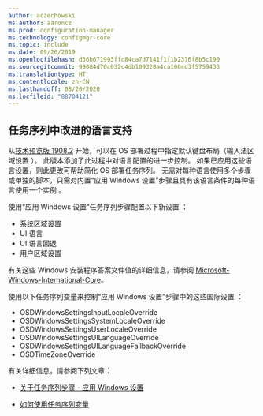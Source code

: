 ```yaml
---
author: aczechowski
ms.author: aaroncz
ms.prod: configuration-manager
ms.technology: configmgr-core
ms.topic: include
ms.date: 09/26/2019
ms.openlocfilehash: d36b671993ffc84ca7d7141f1f1b2376f8b5c190
ms.sourcegitcommit: 99084d70c032c4db109328a4ca100cd3f5759433
ms.translationtype: HT
ms.contentlocale: zh-CN
ms.lasthandoff: 08/20/2020
ms.locfileid: "88704121"
---
```

## <a name="improved-language-support-in-task-sequence"></a><a name="bkmk_osd"></a> 任务序列中改进的语言支持

<!--5411057-->

从[技术预览版 1908.2](../../technical-preview-1908-2.md#bkmk_osd) 开始，可以在 OS 部署过程中指定默认键盘布局（输入法区域设置  ）。 此版本添加了此过程中对语言配置的进一步控制。 如果已应用这些语言设置，则此更改可帮助简化 OS 部署任务序列。 无需对每种语言使用多个步骤或单独的脚本，只需对内置“应用 Windows 设置”步骤且具有该语言条件的每种语言使用一个实例  。

使用“应用 Windows 设置”任务序列步骤配置以下新设置  ：

- 系统区域设置
- UI 语言
- UI 语言回退
- 用户区域设置

有关这些 Windows 安装程序答案文件值的详细信息，请参阅 [Microsoft-Windows-International-Core](/windows-hardware/customize/desktop/unattend/microsoft-windows-international-core)。

使用以下任务序列变量来控制“应用 Windows 设置”步骤中的这些国际设置  ：

- OSDWindowsSettingsInputLocaleOverride
- OSDWindowsSettingsSystemLocaleOverride
- OSDWindowsSettingsUserLocaleOverride
- OSDWindowsSettingsUILanguageOverride
- OSDWindowsSettingsUILanguageFallbackOverride
- OSDTimeZoneOverride

有关详细信息，请参阅下列文章：

- [关于任务序列步骤 - 应用 Windows 设置](../../../../../osd/understand/task-sequence-steps.md#BKMK_ApplyWindowsSettings)

- [如何使用任务序列变量](../../../../../osd/understand/using-task-sequence-variables.md)
